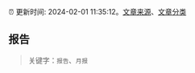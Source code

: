 :alarm_clock: 更新时间: 2024-02-01 11:35:12。[文章来源](/README.md)、[文章分类](/TAGS.md)

## 报告


> 关键字：`报告`、`月报`



